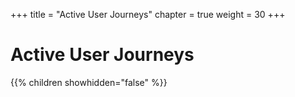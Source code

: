 +++
title = "Active User Journeys"
chapter = true
weight = 30
+++

# Active User Journeys

{{% children showhidden="false" %}}
